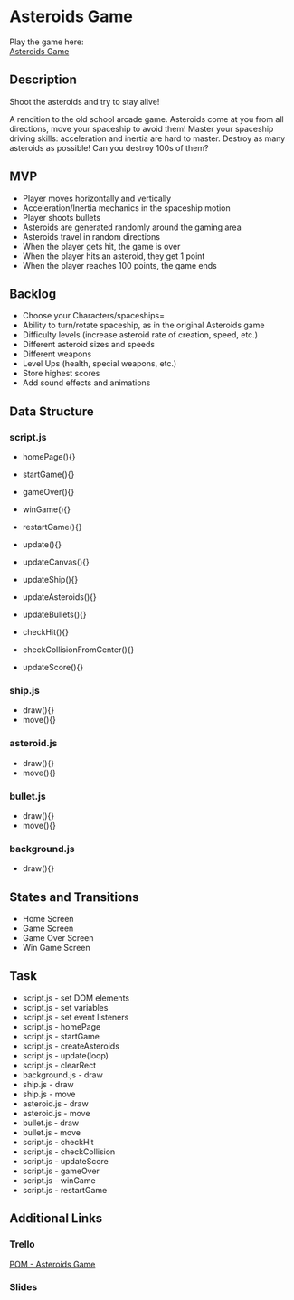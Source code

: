 # Asteroids Game
Play the game here: </br> 
[Asteroids Game](https://osvaldopicazo.github.io/asteroids-game/)

## Description
Shoot the asteroids and try to stay alive! </br> 

A rendition to the old school arcade game. Asteroids come at you from all directions, move your spaceship to avoid them! Master your spaceship driving skills: acceleration and inertia are hard to master. Destroy as many asteroids as possible! Can you destroy 100s of them?

## MVP
- Player moves horizontally and vertically
- Acceleration/Inertia mechanics in the spaceship motion
- Player shoots bullets
- Asteroids are generated randomly around the gaming area
- Asteroids travel in random directions
- When the player gets hit, the game is over
- When the player hits an asteroid, they get 1 point
- When the player reaches 100 points, the game ends

## Backlog
- Choose your Characters/spaceships=
- Ability to turn/rotate spaceship, as in the original Asteroids game
- Difficulty levels (increase asteroid rate of creation, speed, etc.)
- Different asteroid sizes and speeds
- Different weapons
- Level Ups (health, special weapons, etc.)
- Store highest scores
- Add sound effects and animations

## Data Structure
### script.js
- homePage(){}
- startGame(){}
- gameOver(){}
- winGame(){}
- restartGame(){} </br>

- update(){}
- updateCanvas(){}
- updateShip(){}
- updateAsteroids(){}
- updateBullets(){}
- checkHit(){}
- checkCollisionFromCenter(){}
- updateScore(){}
### ship.js
- draw(){}
- move(){}
### asteroid.js
- draw(){}
- move(){}
### bullet.js
- draw(){}
- move(){}
### background.js
- draw(){}

## States and Transitions
- Home Screen
- Game Screen
- Game Over Screen
- Win Game Screen

## Task
- script.js - set DOM elements
- script.js - set variables 
- script.js - set event listeners
- script.js - homePage
- script.js - startGame
- script.js - createAsteroids 
- script.js - update(loop)
- script.js - clearRect
- background.js - draw
- ship.js - draw
- ship.js - move
- asteroid.js - draw
- asteroid.js - move
- bullet.js - draw
- bullet.js - move
- script.js - checkHit
- script.js - checkCollision
- script.js - updateScore
- script.js - gameOver
- script.js - winGame
- script.js - restartGame

## Additional Links

### Trello

[POM - Asteroids Game](https://trello.com/b/PHylsOBC/pom-asteroids-game)

### Slides



